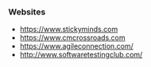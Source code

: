 ### Websites
* https://www.stickyminds.com
* https://www.cmcrossroads.com
* https://www.agileconnection.com/
* http://www.softwaretestingclub.com/
